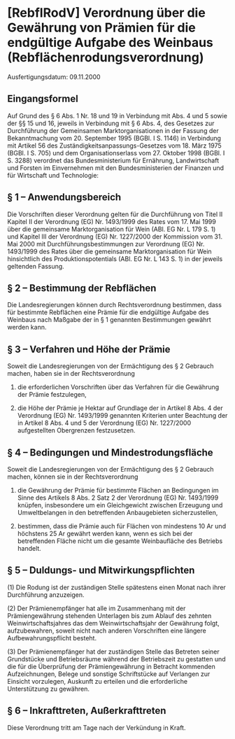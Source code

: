 # [RebflRodV] Verordnung über die Gewährung von Prämien für die endgültige Aufgabe des Weinbaus  (Rebflächenrodungsverordnung)

Ausfertigungsdatum: 09.11.2000

 

## Eingangsformel

Auf Grund des § 6 Abs. 1 Nr. 18 und 19 in Verbindung mit Abs. 4 und 5 sowie der §§ 15 und 16, jeweils in Verbindung mit § 6 Abs. 4, des Gesetzes zur Durchführung der Gemeinsamen Marktorganisationen in der Fassung der Bekanntmachung vom 20. September 1995 (BGBl. I S. 1146) in Verbindung mit Artikel 56 des Zuständigkeitsanpassungs-Gesetzes vom 18. März 1975 (BGBl. I S. 705) und dem Organisationserlass vom 27. Oktober 1998 (BGBl. I S. 3288) verordnet das Bundesministerium für Ernährung, Landwirtschaft und Forsten im Einvernehmen mit den Bundesministerien der Finanzen und für Wirtschaft und Technologie:


## § 1 – Anwendungsbereich

Die Vorschriften dieser Verordnung gelten für die Durchführung von Titel II Kapitel II der Verordnung (EG) Nr. 1493/1999 des Rates vom 17. Mai 1999 über die gemeinsame Marktorganisation für Wein (ABl. EG Nr. L 179 S. 1) und Kapitel III der Verordnung (EG) Nr. 1227/2000 der Kommission vom 31. Mai 2000 mit Durchführungsbestimmungen zur Verordnung (EG) Nr. 1493/1999 des Rates über die gemeinsame Marktorganisation für Wein hinsichtlich des Produktionspotentials (ABl. EG Nr. L 143 S. 1) in der jeweils geltenden Fassung.


## § 2 – Bestimmung der Rebflächen

Die Landesregierungen können durch Rechtsverordnung bestimmen, dass für bestimmte Rebflächen eine Prämie für die endgültige Aufgabe des Weinbaus nach Maßgabe der in § 1 genannten Bestimmungen gewährt werden kann.


## § 3 – Verfahren und Höhe der Prämie

Soweit die Landesregierungen von der Ermächtigung des § 2 Gebrauch machen, haben sie in der Rechtsverordnung

1. die erforderlichen Vorschriften über das Verfahren für die Gewährung der Prämie festzulegen,

2. die Höhe der Prämie je Hektar auf Grundlage der in Artikel 8 Abs. 4 der Verordnung (EG) Nr. 1493/1999 genannten Kriterien unter Beachtung der in Artikel 8 Abs. 4 und 5 der Verordnung (EG) Nr. 1227/2000 aufgestellten Obergrenzen festzusetzen.


## § 4 – Bedingungen und Mindestrodungsfläche

Soweit die Landesregierungen von der Ermächtigung des § 2 Gebrauch machen, können sie in der Rechtsverordnung

1. die Gewährung der Prämie für bestimmte Flächen an Bedingungen im Sinne des Artikels 8 Abs. 2 Satz 2 der Verordnung (EG) Nr. 1493/1999 knüpfen, insbesondere um ein Gleichgewicht zwischen Erzeugung und Umweltbelangen in den betreffenden Anbaugebieten sicherzustellen,

2. bestimmen, dass die Prämie auch für Flächen von mindestens 10 Ar und höchstens 25 Ar gewährt werden kann, wenn es sich bei der betreffenden Fläche nicht um die gesamte Weinbaufläche des Betriebs handelt.


## § 5 – Duldungs- und Mitwirkungspflichten

(1) Die Rodung ist der zuständigen Stelle spätestens einen Monat nach ihrer Durchführung anzuzeigen.

(2) Der Prämienempfänger hat alle im Zusammenhang mit der Prämiengewährung stehenden Unterlagen bis zum Ablauf des zehnten Weinwirtschaftsjahres das dem Weinwirtschaftsjahr der Gewährung folgt, aufzubewahren, soweit nicht nach anderen Vorschriften eine längere Aufbewahrungspflicht besteht.

(3) Der Prämienempfänger hat der zuständigen Stelle das Betreten seiner Grundstücke und Betriebsräume während der Betriebszeit zu gestatten und die für die Überprüfung der Prämiengewährung in Betracht kommenden Aufzeichnungen, Belege und sonstige Schriftstücke auf Verlangen zur Einsicht vorzulegen, Auskunft zu erteilen und die erforderliche Unterstützung zu gewähren.


## § 6 – Inkrafttreten, Außerkrafttreten

Diese Verordnung tritt am Tage nach der Verkündung in Kraft.
